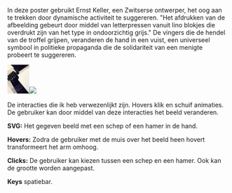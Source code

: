 In deze poster gebruikt Ernst Keller, een Zwitserse ontwerper, het oog aan te trekken door dynamische activiteit te suggereren. "Het afdrukken van de afbeelding gebeurt door middel van letterpressen vanuit lino blokjes die overdrukt zijn van het type in ondoorzichtig grijs." De vingers die de hendel van de troffel grijpen, veranderen de hand in een vuist, een universeel symbool in politieke propaganda die de solidariteit van een menigte probeert te suggereren.

<img src="art.png" width="50vw"><img src="art2.png" width="50vw"> 

De interacties die ik heb verwezenlijkt zijn. Hovers klik en schuif animaties. De gebruiker kan door middel van deze interacties het beeld veranderen.

<b>SVG:</b> Het gegeven beeld met een schep of een hamer in de hand.

<b>Hovers:</b> Zodra de gebruiker met de muis over het beeld heen hovert transformeert het arm omhoog.

<b>Clicks:</b> De gebruiker kan kiezen tussen een schep en een hamer. Ook kan de grootte worden aangepast.

<b>Keys</b> spatiebar.

